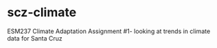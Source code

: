 # scz-climate
ESM237 Climate Adaptation Assignment #1- looking at trends in climate data for Santa Cruz
